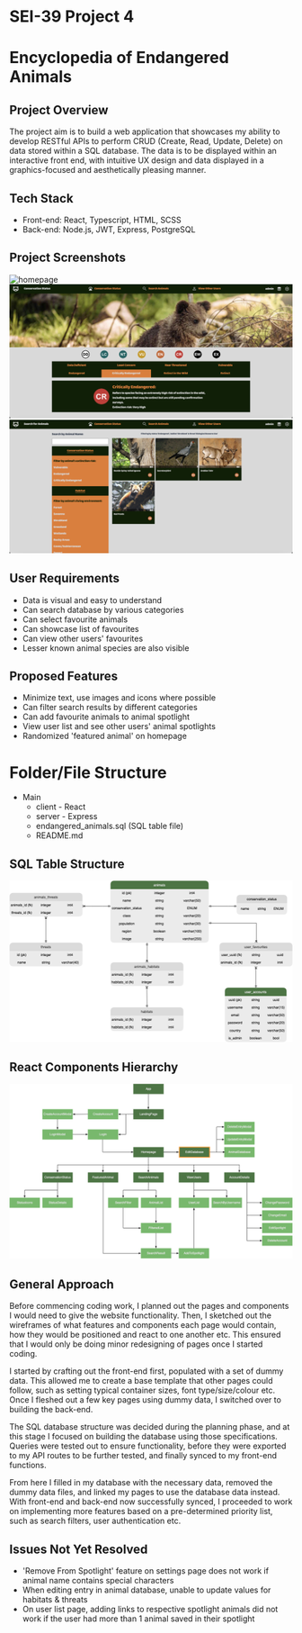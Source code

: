 # SEI-39 Project 4

# Encyclopedia of Endangered Animals

## Project Overview

The project aim is to build a web application that showcases my ability to develop RESTful APIs to perform CRUD (Create, Read, Update, Delete) on data stored within a SQL database. The data is to be displayed within an interactive front end, with intuitive UX design and data displayed in a graphics-focused and aesthetically pleasing manner.

## Tech Stack

- Front-end: React, Typescript, HTML, SCSS
- Back-end: Node.js, JWT, Express, PostgreSQL

## Project Screenshots

![homepage](/client/src/images/for_readme/endangered_animals_01.png)
![conservation-status](/client/src/images/for_readme/endangered_animals_04.png)
![search-filters](/client/src/images/for_readme/endangered_animals_03.png)

## User Requirements

- Data is visual and easy to understand
- Can search database by various categories
- Can select favourite animals
- Can showcase list of favourites
- Can view other users' favourites
- Lesser known animal species are also visible

## Proposed Features

- Minimize text, use images and icons where possible
- Can filter search results by different categories
- Can add favourite animals to animal spotlight
- View user list and see other users' animal spotlights
- Randomized 'featured animal' on homepage

# Folder/File Structure

- Main
  - client - React
  - server - Express
  - endangered_animals.sql (SQL table file)
  - README.md

## SQL Table Structure

![sql-structure](/client/src/images/for_readme/endangered_animals_sql_structure.png)

## React Components Hierarchy

![sql-structure](/client/src/images/for_readme/endangered_animals_react_structure.png)

## General Approach

Before commencing coding work, I planned out the pages and components I would need to give the website functionality. Then, I sketched out the wireframes of what features and components each page would contain, how they would be positioned and react to one another etc. This ensured that I would only be doing minor redesigning of pages once I started coding.

I started by crafting out the front-end first, populated with a set of dummy data. This allowed me to create a base template that other pages could follow, such as setting typical container sizes, font type/size/colour etc. Once I fleshed out a few key pages using dummy data, I switched over to building the back-end.

The SQL database structure was decided during the planning phase, and at this stage I focused on building the database using those specifications. Queries were tested out to ensure functionality, before they were exported to my API routes to be further tested, and finally synced to my front-end functions.

From here I filled in my database with the necessary data, removed the dummy data files, and linked my pages to use the database data instead. With front-end and back-end now successfully synced, I proceeded to work on implementing more features based on a pre-determined priority list, such as search filters, user authentication etc.

## Issues Not Yet Resolved

- 'Remove From Spotlight' feature on settings page does not work if animal name contains special characters
- When editing entry in animal database, unable to update values for habitats & threats
- On user list page, adding links to respective spotlight animals did not work if the user had more than 1 animal saved in their spotlight
